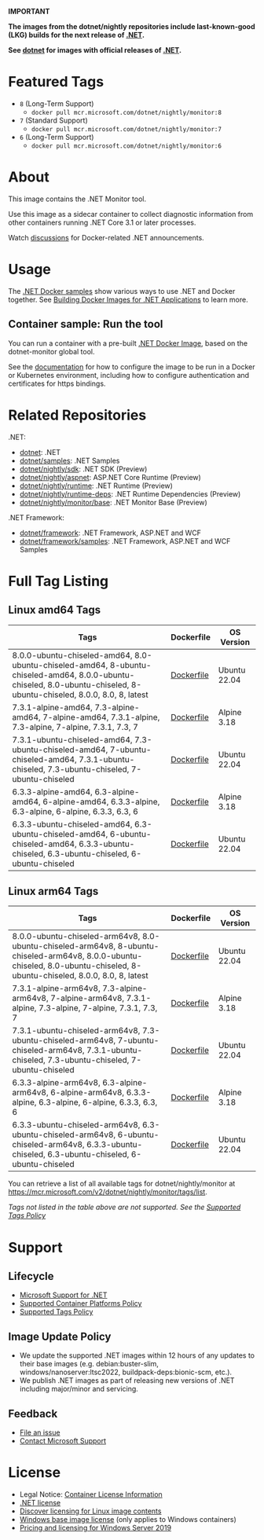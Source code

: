 **IMPORTANT**

**The images from the dotnet/nightly repositories include last-known-good (LKG) builds for the next release of [.NET](https://github.com/dotnet/core).**

**See [dotnet](https://hub.docker.com/_/microsoft-dotnet-monitor/) for images with official releases of [.NET](https://github.com/dotnet/core).**

# Featured Tags

* `8` (Long-Term Support)
  * `docker pull mcr.microsoft.com/dotnet/nightly/monitor:8`
* `7` (Standard Support)
  * `docker pull mcr.microsoft.com/dotnet/nightly/monitor:7`
* `6` (Long-Term Support)
  * `docker pull mcr.microsoft.com/dotnet/nightly/monitor:6`

# About

This image contains the .NET Monitor tool.

Use this image as a sidecar container to collect diagnostic information from other containers running .NET Core 3.1 or later processes.

Watch [discussions](https://github.com/dotnet/dotnet-docker/discussions/categories/announcements) for Docker-related .NET announcements.

# Usage

The [.NET Docker samples](https://github.com/dotnet/dotnet-docker/blob/main/samples/README.md) show various ways to use .NET and Docker together. See [Building Docker Images for .NET Applications](https://docs.microsoft.com/dotnet/core/docker/building-net-docker-images) to learn more.

## Container sample: Run the tool

You can run a container with a pre-built [.NET Docker Image](https://hub.docker.com/_/microsoft-dotnet-monitor/), based on the dotnet-monitor global tool.

See the [documentation](https://go.microsoft.com/fwlink/?linkid=2158052) for how to configure the image to be run in a Docker or Kubernetes environment, including how to configure authentication and certificates for https bindings.

# Related Repositories

.NET:

* [dotnet](https://hub.docker.com/_/microsoft-dotnet/): .NET
* [dotnet/samples](https://hub.docker.com/_/microsoft-dotnet-samples/): .NET Samples
* [dotnet/nightly/sdk](https://hub.docker.com/_/microsoft-dotnet-nightly-sdk/): .NET SDK (Preview)
* [dotnet/nightly/aspnet](https://hub.docker.com/_/microsoft-dotnet-nightly-aspnet/): ASP.NET Core Runtime (Preview)
* [dotnet/nightly/runtime](https://hub.docker.com/_/microsoft-dotnet-nightly-runtime/): .NET Runtime (Preview)
* [dotnet/nightly/runtime-deps](https://hub.docker.com/_/microsoft-dotnet-nightly-runtime-deps/): .NET Runtime Dependencies (Preview)
* [dotnet/nightly/monitor/base](https://hub.docker.com/_/microsoft-dotnet-nightly-monitor-base/): .NET Monitor Base (Preview)

.NET Framework:

* [dotnet/framework](https://hub.docker.com/_/microsoft-dotnet-framework/): .NET Framework, ASP.NET and WCF
* [dotnet/framework/samples](https://hub.docker.com/_/microsoft-dotnet-framework-samples/): .NET Framework, ASP.NET and WCF Samples

# Full Tag Listing

## Linux amd64 Tags
Tags | Dockerfile | OS Version
-----------| -------------| -------------
8.0.0-ubuntu-chiseled-amd64, 8.0-ubuntu-chiseled-amd64, 8-ubuntu-chiseled-amd64, 8.0.0-ubuntu-chiseled, 8.0-ubuntu-chiseled, 8-ubuntu-chiseled, 8.0.0, 8.0, 8, latest | [Dockerfile](https://github.com/dotnet/dotnet-docker/blob/nightly/src/monitor/8.0/ubuntu-chiseled/amd64/Dockerfile) | Ubuntu 22.04
7.3.1-alpine-amd64, 7.3-alpine-amd64, 7-alpine-amd64, 7.3.1-alpine, 7.3-alpine, 7-alpine, 7.3.1, 7.3, 7 | [Dockerfile](https://github.com/dotnet/dotnet-docker/blob/nightly/src/monitor/7.3/alpine/amd64/Dockerfile) | Alpine 3.18
7.3.1-ubuntu-chiseled-amd64, 7.3-ubuntu-chiseled-amd64, 7-ubuntu-chiseled-amd64, 7.3.1-ubuntu-chiseled, 7.3-ubuntu-chiseled, 7-ubuntu-chiseled | [Dockerfile](https://github.com/dotnet/dotnet-docker/blob/nightly/src/monitor/7.3/ubuntu-chiseled/amd64/Dockerfile) | Ubuntu 22.04
6.3.3-alpine-amd64, 6.3-alpine-amd64, 6-alpine-amd64, 6.3.3-alpine, 6.3-alpine, 6-alpine, 6.3.3, 6.3, 6 | [Dockerfile](https://github.com/dotnet/dotnet-docker/blob/nightly/src/monitor/6.3/alpine/amd64/Dockerfile) | Alpine 3.18
6.3.3-ubuntu-chiseled-amd64, 6.3-ubuntu-chiseled-amd64, 6-ubuntu-chiseled-amd64, 6.3.3-ubuntu-chiseled, 6.3-ubuntu-chiseled, 6-ubuntu-chiseled | [Dockerfile](https://github.com/dotnet/dotnet-docker/blob/nightly/src/monitor/6.3/ubuntu-chiseled/amd64/Dockerfile) | Ubuntu 22.04

## Linux arm64 Tags
Tags | Dockerfile | OS Version
-----------| -------------| -------------
8.0.0-ubuntu-chiseled-arm64v8, 8.0-ubuntu-chiseled-arm64v8, 8-ubuntu-chiseled-arm64v8, 8.0.0-ubuntu-chiseled, 8.0-ubuntu-chiseled, 8-ubuntu-chiseled, 8.0.0, 8.0, 8, latest | [Dockerfile](https://github.com/dotnet/dotnet-docker/blob/nightly/src/monitor/8.0/ubuntu-chiseled/arm64v8/Dockerfile) | Ubuntu 22.04
7.3.1-alpine-arm64v8, 7.3-alpine-arm64v8, 7-alpine-arm64v8, 7.3.1-alpine, 7.3-alpine, 7-alpine, 7.3.1, 7.3, 7 | [Dockerfile](https://github.com/dotnet/dotnet-docker/blob/nightly/src/monitor/7.3/alpine/arm64v8/Dockerfile) | Alpine 3.18
7.3.1-ubuntu-chiseled-arm64v8, 7.3-ubuntu-chiseled-arm64v8, 7-ubuntu-chiseled-arm64v8, 7.3.1-ubuntu-chiseled, 7.3-ubuntu-chiseled, 7-ubuntu-chiseled | [Dockerfile](https://github.com/dotnet/dotnet-docker/blob/nightly/src/monitor/7.3/ubuntu-chiseled/arm64v8/Dockerfile) | Ubuntu 22.04
6.3.3-alpine-arm64v8, 6.3-alpine-arm64v8, 6-alpine-arm64v8, 6.3.3-alpine, 6.3-alpine, 6-alpine, 6.3.3, 6.3, 6 | [Dockerfile](https://github.com/dotnet/dotnet-docker/blob/nightly/src/monitor/6.3/alpine/arm64v8/Dockerfile) | Alpine 3.18
6.3.3-ubuntu-chiseled-arm64v8, 6.3-ubuntu-chiseled-arm64v8, 6-ubuntu-chiseled-arm64v8, 6.3.3-ubuntu-chiseled, 6.3-ubuntu-chiseled, 6-ubuntu-chiseled | [Dockerfile](https://github.com/dotnet/dotnet-docker/blob/nightly/src/monitor/6.3/ubuntu-chiseled/arm64v8/Dockerfile) | Ubuntu 22.04

You can retrieve a list of all available tags for dotnet/nightly/monitor at https://mcr.microsoft.com/v2/dotnet/nightly/monitor/tags/list.
<!--End of generated tags-->

*Tags not listed in the table above are not supported. See the [Supported Tags Policy](https://github.com/dotnet/dotnet-docker/blob/main/documentation/supported-tags.md)*

# Support

## Lifecycle

* [Microsoft Support for .NET](https://github.com/dotnet/core/blob/main/support.md)
* [Supported Container Platforms Policy](https://github.com/dotnet/dotnet-docker/blob/main/documentation/supported-platforms.md)
* [Supported Tags Policy](https://github.com/dotnet/dotnet-docker/blob/main/documentation/supported-tags.md)

## Image Update Policy

* We update the supported .NET images within 12 hours of any updates to their base images (e.g. debian:buster-slim, windows/nanoserver:ltsc2022, buildpack-deps:bionic-scm, etc.).
* We publish .NET images as part of releasing new versions of .NET including major/minor and servicing.

## Feedback

* [File an issue](https://github.com/dotnet/dotnet-docker/issues/new/choose)
* [Contact Microsoft Support](https://support.microsoft.com/contactus/)

# License

* Legal Notice: [Container License Information](https://aka.ms/mcr/osslegalnotice)
* [.NET license](https://github.com/dotnet/dotnet-docker/blob/main/LICENSE)
* [Discover licensing for Linux image contents](https://github.com/dotnet/dotnet-docker/blob/main/documentation/image-artifact-details.md)
* [Windows base image license](https://docs.microsoft.com/virtualization/windowscontainers/images-eula) (only applies to Windows containers)
* [Pricing and licensing for Windows Server 2019](https://www.microsoft.com/cloud-platform/windows-server-pricing)

